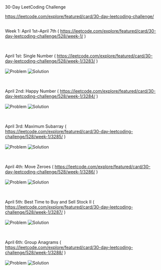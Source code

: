30-Day LeetCoding Challenge

https://leetcode.com/explore/featured/card/30-day-leetcoding-challenge/

<br/>Week 1: April 1st–April 7th ( https://leetcode.com/explore/featured/card/30-day-leetcoding-challenge/528/week-1/ ) <br/> <br/>

<br/>April 1st: Single Number ( https://leetcode.com/explore/featured/card/30-day-leetcoding-challenge/528/week-1/3283/ ) <br/> <br/>
![Problem](https://github.com/johnakidis/LeetCode/blob/master/images/april_1st_e.png)
![Solution](https://github.com/johnakidis/LeetCode/blob/master/images/april_1st_s.png) <br/> <br/>

<br/>April 2nd: Happy Number ( https://leetcode.com/explore/featured/card/30-day-leetcoding-challenge/528/week-1/3284/ ) <br/> <br/>
![Problem](https://github.com/johnakidis/LeetCode/blob/master/images/april_2nd_e.png)
![Solution](https://github.com/johnakidis/LeetCode/blob/master/images/april_2nd_s.png) <br/> <br/>

<br/>April 3rd: Maximum Subarray
 ( https://leetcode.com/explore/featured/card/30-day-leetcoding-challenge/528/week-1/3285/ ) <br/> <br/>
![Problem](https://github.com/johnakidis/LeetCode/blob/master/images/april_3rd_e.png)
![Solution](https://github.com/johnakidis/LeetCode/blob/master/images/april_3rd_s.png) <br/> <br/>

<br/>April 4th: Move Zeroes ( https://leetcode.com/explore/featured/card/30-day-leetcoding-challenge/528/week-1/3286/ ) <br/> <br/>
![Problem](https://github.com/johnakidis/LeetCode/blob/master/images/april_4th_e.png)
![Solution](https://github.com/johnakidis/LeetCode/blob/master/images/april_4th_s.png) <br/> <br/>

<br/>April 5th: Best Time to Buy and Sell Stock II ( https://leetcode.com/explore/featured/card/30-day-leetcoding-challenge/528/week-1/3287/ ) <br/> <br/>
![Problem](https://github.com/johnakidis/LeetCode/blob/master/images/april_5th_e.png)
![Solution](https://github.com/johnakidis/LeetCode/blob/master/images/april_5th_s.png) <br/> <br/>

<br/>April 6th: Group Anagrams
 ( https://leetcode.com/explore/featured/card/30-day-leetcoding-challenge/528/week-1/3288/ ) <br/> <br/>
![Problem](https://github.com/johnakidis/LeetCode/blob/master/images/april_6th_e.png)
![Solution](https://github.com/johnakidis/LeetCode/blob/master/images/april_6th_s.png) <br/> <br/>
